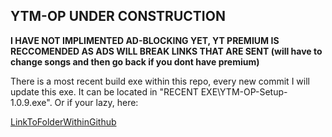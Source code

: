 <h2>YTM-OP UNDER CONSTRUCTION</h2>

**I HAVE NOT IMPLIMENTED AD-BLOCKING YET, YT PREMIUM IS RECCOMENDED AS ADS WILL BREAK LINKS THAT ARE SENT (will have to change songs and then go back if you dont have premium)**

There is a most recent build exe within this repo, every new commit I will update this exe. It can be located in "RECENT EXE\YTM-OP-Setup-1.0.9.exe".
Or if your lazy, here:

[LinkToFolderWithinGithub](https://github.com/FennBoii/YTM-OP/blob/underConstruction/RECENT%20EXE/YTM-OP-Setup-1.0.9.exe)
